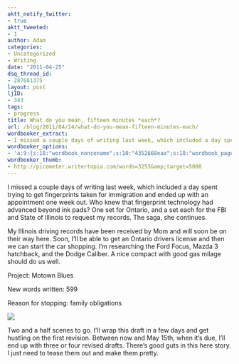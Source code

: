 ```yaml
---
aktt_notify_twitter:
- true
aktt_tweeted:
- 1
author: Adam
categories:
- Uncategorized
- Writing
date: "2011-04-25"
dsq_thread_id:
- 287681375
layout: post
ljID:
- 343
tags:
- progress
title: What do you mean, fifteen minutes *each*?
url: /blog/2011/04/24/what-do-you-mean-fifteen-minutes-each/
wordbooker_extract:
- I missed a couple days of writing last week, which included a day spent trying to get fingerprints taken for immigration and ended up with an appointment one week out. Who knew that fingerprint technology had advanced beyond ink pads? One set for Ontar ...
wordbooker_options:
- 'a:9:{s:18:"wordbook_noncename";s:10:"4352668eaa";s:18:"wordbook_page_post";s:4:"-100";s:18:"wordbook_orandpage";s:1:"2";s:23:"wordbook_default_author";s:1:"1";s:23:"wordbook_extract_length";s:3:"256";s:19:"wordbook_actionlink";s:3:"300";s:26:"wordbooker_publish_default";s:2:"on";s:18:"wordbook_attribute";s:30:"Wrote a new post on their blog";s:29:"wordbooker_status_update_text";s:35:": New blog post :  %title% - %link%";}'
wordbooker_thumb:
- http://picometer.writertopia.com/words=3253&amp;target=5000
---
```

I missed a couple days of writing last week, which included a day spent trying to get fingerprints taken for immigration and ended up with an appointment one week out. Who knew that fingerprint technology had advanced beyond ink pads? One set for Ontario, and a set each for the FBI and State of Illinois to request my records. The saga, she continues.

My Illinois driving records have been received by Mom and will soon be on their way here. Soon, I&#8217;ll be able to get an Ontario drivers license and then we can start the car shopping. I&#8217;m researching the Ford Focus, Mazda 3 hatchback, and the Dodge Caliber. A nice compact with good gas milage should do us well.

Project: Motown Blues

New words written: 599

Reason for stopping: family obligations

![](1)

Two and a half scenes to go. I&#8217;ll wrap this draft in a few days and get hustling on the first revision. Between now and May 15th, when it&#8217;s due, I&#8217;ll end up with three or four revised drafts. There&#8217;s good guts in this here story. I just need to tease them out and make them pretty.

 [1]: http://picometer.writertopia.com/words=3253&target=5000
